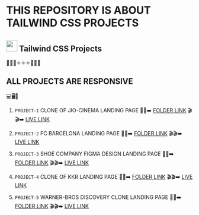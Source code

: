 # THIS REPOSITORY IS ABOUT TAILWIND CSS PROJECTS

## <img height="30px" src="https://user-images.githubusercontent.com/110087385/210603643-e581d4a4-9ecc-41a3-bf6a-e05bc6123496.png"> Tailwind CSS Projects

:leaves::leaves::leaves::atom_symbol::atom_symbol::atom_symbol::high_brightness::high_brightness::high_brightness:

## ALL PROJECTS ARE RESPONSIVE 
:computer::desktop_computer::iphone:


1. `PROJECT-1` CLONE OF JIO-CINEMA LANDING PAGE :file_folder::file_folder::arrow_right: [FOLDER LINK](https://github.com/kapilsarkar/TAILWIND-CSS/tree/main/JIO-CINEMA%20CLONE) :clapper::clapper::arrow_right:  [LIVE LINK](https://jio-cinemaclonekapilsarkar.netlify.app/)

1. `PROJECT-2`  FC BARCELONA LANDING PAGE :file_folder::file_folder::arrow_right: [FOLDER LINK](https://github.com/kapilsarkar/TAILWIND-CSS/tree/main/BARCELONA%20CLONE) :clapper::clapper::arrow_right:  [LIVE LINK](https://fcbarcelonaclonekapilsarkar.netlify.app/)

1. `PROJECT-3`  SHOE COMPANY FIGMA DESIGN LANDING PAGE :file_folder::file_folder::arrow_right: [FOLDER LINK](https://github.com/kapilsarkar/TAILWIND-CSS/tree/main/SHOE%20COMPANY) :clapper::clapper::arrow_right:  [LIVE LINK](https://kapilsarkarshoecompany.netlify.app/)

1. `PROJECT-4`  CLONE OF KKR LANDING PAGE :file_folder::file_folder::arrow_right: [FOLDER LINK](https://github.com/kapilsarkar/TAILWIND-CSS/tree/main/KKR%20CLONE) :clapper::clapper::arrow_right:  [LIVE LINK](https://kkrclonekapilsarkar.netlify.app/)

1. `PROJECT-5`  WARNER-BROS DISCOVERY CLONE LANDING PAGE :file_folder::file_folder::arrow_right: [FOLDER LINK](https://github.com/kapilsarkar/TAILWIND-CSS/tree/main/WARNER%20BROS.DISCOVERY%20CLONE) :clapper::clapper::arrow_right:  [LIVE LINK](https://warnerbrosdiscoverycloneks.netlify.app/)